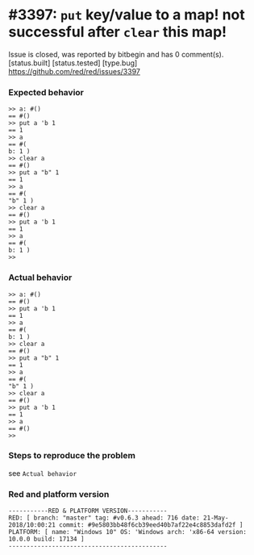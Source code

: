 
#3397: `put` key/value to a map! not successful after `clear` this map! 
================================================================================
Issue is closed, was reported by bitbegin and has 0 comment(s).
[status.built] [status.tested] [type.bug]
<https://github.com/red/red/issues/3397>

### Expected behavior
```
>> a: #() 
== #()
>> put a 'b 1 
== 1
>> a 
== #(
b: 1 ) 
>> clear a 
== #()
>> put a "b" 1 
== 1
>> a 
== #(
"b" 1 ) 
>> clear a 
== #()
>> put a 'b 1 
== 1
>> a 
== #(
b: 1 ) 
>>
```
### Actual behavior
```
>> a: #() 
== #()
>> put a 'b 1 
== 1
>> a 
== #(
b: 1 ) 
>> clear a 
== #()
>> put a "b" 1 
== 1
>> a 
== #(
"b" 1 ) 
>> clear a 
== #()
>> put a 'b 1 
== 1
>> a 
== #()
>>
```
### Steps to reproduce the problem

see `Actual behavior`

### Red and platform version
```
-----------RED & PLATFORM VERSION----------- 
RED: [ branch: "master" tag: #v0.6.3 ahead: 716 date: 21-May-2018/10:00:21 commit: #9e5803bb48f6cb39eed40b7af22e4c8853dafd2f ]
PLATFORM: [ name: "Windows 10" OS: 'Windows arch: 'x86-64 version: 10.0.0 build: 17134 ]
--------------------------------------------
```


